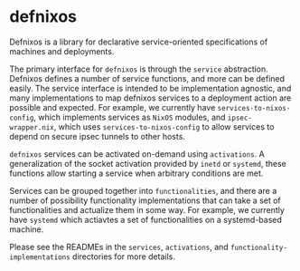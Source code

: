 defnixos
=========

Defnixos is a library for declarative service-oriented specifications of
machines and deployments.

The primary interface for `defnixos` is through the `service` abstraction.
Defnixos defines a number of service functions, and more can be defined
easily. The service interface is intended to be implementation agnostic, and
many implementations to map defnixos services to a deployment action are
possible and expected. For example, we currently have
`services-to-nixos-config`, which implements services as `NixOS` modules,
and `ipsec-wrapper.nix`, which uses `services-to-nixos-config` to allow
services to depend on secure ipsec tunnels to other hosts.

`defnixos` services can be activated on-demand using `activations`. A
generalization of the socket activation provided by `inetd` or `systemd`, these
functions allow starting a service when arbitrary conditions are met.

Services can be grouped together into `functionalities`, and there are a
number of possibility functionality implementations that can take a set
of functionalities and actualize them in some way. For example, we currently
have `systemd` which actiavtes a set of functionalities on a systemd-based
machine.

Please see the READMEs in the `services`, `activations`, and
`functionality-implementations` directories for more details.
